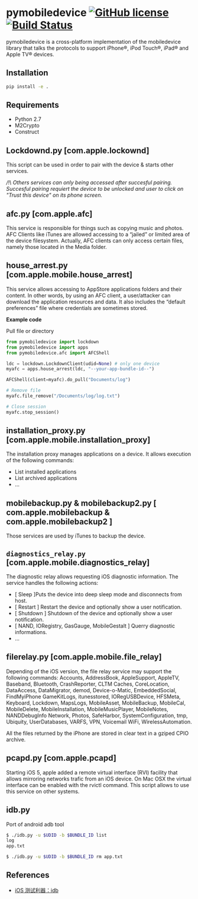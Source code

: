 # pymobiledevice [![GitHub license](https://img.shields.io/cran/l/devtools.svg)](LICENSE) [![Build Status](https://travis-ci.org/qtacore/pymobiledevice2.svg?branch=master)](https://travis-ci.org/qtacore/pymobiledevice2)

pymobiledevice is a cross-platform implementation of the mobiledevice library 
that talks the protocols to support iPhone®, iPod Touch®, iPad® and Apple TV® devices.


## Installation
```bash
pip install -e .
```

## Requirements
- Python 2.7
- M2Crypto
- Construct

## Lockdownd.py [com.apple.lockownd]

This script can be used in order to pair with the device & starts other services.
    
*/!\ Others services can only being accessed after succesful pairing.
Succesful pairing requiert the device to be unlocked and user to click on 
"Trust this device" on its phone screen.*
     

## afc.py [com.apple.afc]

This service is responsible for things such as copying music and photos. AFC Clients like iTunes 
are allowed accessing to a “jailed” or limited area of the device filesystem. Actually, AFC clients can 
only access certain files, namely those located in the Media folder.

## house_arrest.py [com.apple.mobile.house_arrest]

This service allows accessing to AppStore applications folders and their content.
In other words, by using an AFC client, a user/attacker can download the application resources and data. 
It also includes the “default preferences” file where credentials are sometimes stored. 

**Example code**

Pull file or directory

```python
from pymobiledevice import lockdown
from pymobiledevice import apps
from pymobiledevice.afc import AFCShell

ldc = lockdown.LockdownClient(udid=None) # only one device
myafc = apps.house_arrest(ldc, "--your-app-bundle-id--")

AFCShell(client=myafc).do_pull("Documents/log")

# Remove file
myafc.file_remove("/Documents/log/log.txt")

# Close session
myafc.stop_session()
```

## installation\_proxy.py [com.apple.mobile.installation\_proxy]

The installation proxy manages applications on a device. 
It allows execution of the following commands:
- List installed applications 
- List archived applications 
- ...


## mobilebackup.py & mobilebackup2.py [ com.apple.mobilebackup & com.apple.mobilebackup2 ]

Those services are used by iTunes to backup the device. 


## `diagnostics_relay.py` [com.apple.mobile.diagnostics_relay]

The diagnostic relay allows requesting iOS diagnostic information. 
The service handles the following actions: 
- [ Sleep ]Puts the device into deep sleep mode and disconnects from host. 
- [ Restart ] Restart the device and optionally show a user notification. 
- [ Shutdown ] Shutdown of the device and optionally show a user notification. 
- [ NAND, IORegistry, GasGauge, MobileGestalt ] Querry diagnostic informations.
- ...


## filerelay.py [com.apple.mobile.file_relay]

Depending of the iOS version, the file relay service may support the following commands:
    Accounts, AddressBook, AppleSupport, AppleTV, Baseband, Bluetooth, CrashReporter, CLTM 
    Caches, CoreLocation, DataAccess, DataMigrator, demod, Device-o-Matic, EmbeddedSocial, FindMyiPhone
    GameKitLogs, itunesstored, IORegUSBDevice, HFSMeta, Keyboard, Lockdown, MapsLogs, MobileAsset,
    MobileBackup, MobileCal, MobileDelete, MobileInstallation, MobileMusicPlayer, MobileNotes, NANDDebugInfo
    Network, Photos, SafeHarbor, SystemConfiguration, tmp, Ubiquity, UserDatabases, VARFS, VPN, Voicemail 
    WiFi, WirelessAutomation.

All the files returned by the iPhone are stored in clear text in a gziped CPIO archive. 


## pcapd.py [com.apple.pcapd]

Starting iOS 5, apple added a remote virtual interface (RVI) facility that allows mirroring networks trafic from an iOS device. 
On Mac OSX the virtual interface can be enabled with the rvictl command. This script allows to use this service on other systems.

## idb.py
Port of android adb tool

```bash
$ ./idb.py -u $UDID -b $BUNDLE_ID list
log
app.txt

$ ./idb.py -u $UDID -b $BUNDLE_ID rm app.txt
```

## References
- [iOS 测试利器：idb](https://cloud.tencent.com/developer/article/1004974)
